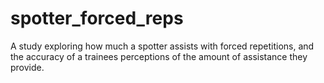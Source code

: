 # spotter_forced_reps
A study exploring how much a spotter assists with forced repetitions, and the accuracy of a trainees perceptions of the amount of assistance they provide.

